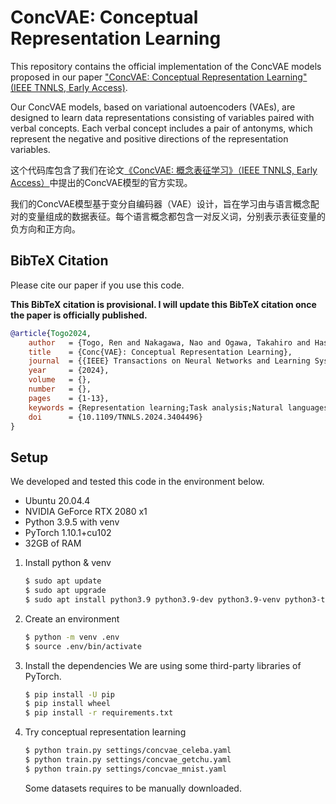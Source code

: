 # ConcVAE: Conceptual Representation Learning

This repository contains the official implementation of the ConcVAE models proposed in our paper ["ConcVAE: Conceptual Representation Learning" (IEEE TNNLS, Early Access)](https://ieeexplore.ieee.org/document/10584324).

Our ConcVAE models, based on variational autoencoders (VAEs), are designed to learn data representations consisting of variables paired with verbal concepts. Each verbal concept includes a pair of antonyms, which represent the negative and positive directions of the representation variables.

这个代码库包含了我们在论文[《ConcVAE: 概念表征学习》（IEEE TNNLS, Early Access）](https://ieeexplore.ieee.org/document/10584324)中提出的ConcVAE模型的官方实现。

我们的ConcVAE模型基于变分自编码器（VAE）设计，旨在学习由与语言概念配对的变量组成的数据表征。每个语言概念都包含一对反义词，分别表示表征变量的负方向和正方向。

## BibTeX Citation

Please cite our paper if you use this code.

**This BibTeX citation is provisional. I will update this BibTeX citation once the paper is officially published.**

```bibtex
@article{Togo2024,
    author   = {Togo, Ren and Nakagawa, Nao and Ogawa, Takahiro and Haseyama, Miki},
    title    = {Conc{VAE}: Conceptual Representation Learning},
    journal  = {{IEEE} Transactions on Neural Networks and Learning Systems},
    year     = {2024},
    volume   = {},
    number   = {},
    pages    = {1-13},
    keywords = {Representation learning;Task analysis;Natural languages;Feature extraction;Information science;Data models;Computational modeling;Deep learning;disentanglement;interpretable machine learning;representation learning;vision and language},
    doi      = {10.1109/TNNLS.2024.3404496}
}
```

## Setup

We developed and tested this code in the environment below.

- Ubuntu 20.04.4
- NVIDIA GeForce RTX 2080 x1
- Python 3.9.5 with venv
- PyTorch 1.10.1+cu102
- 32GB of RAM

1. Install python & venv
   ```bash
   $ sudo apt update
   $ sudo apt upgrade
   $ sudo apt install python3.9 python3.9-dev python3.9-venv python3-tk
   ```
2. Create an environment
   ```bash
   $ python -m venv .env
   $ source .env/bin/activate
   ```
3. Install the dependencies
   We are using some third-party libraries of PyTorch.
   ```bash
   $ pip install -U pip
   $ pip install wheel
   $ pip install -r requirements.txt
   ```
4. Try conceptual representation learning
   ```bash
   $ python train.py settings/concvae_celeba.yaml
   $ python train.py settings/concvae_getchu.yaml
   $ python train.py settings/concvae_mnist.yaml
   ```
   Some datasets requires to be manually downloaded.
